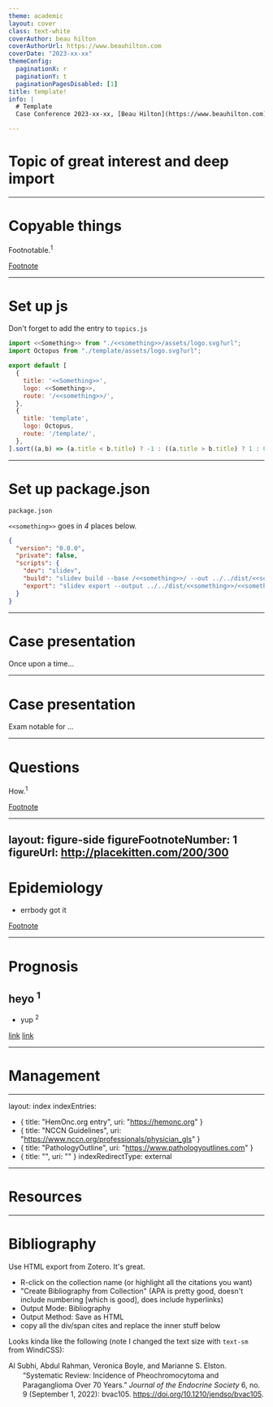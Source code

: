 ```yaml
---
theme: academic
layout: cover
class: text-white
coverAuthor: beau hilton 
coverAuthorUrl: https://www.beauhilton.com
coverDate: "2023-xx-xx"
themeConfig:
  paginationX: r
  paginationY: t
  paginationPagesDisabled: [1]
title: template!
info: |
  # Template
  Case Conference 2023-xx-xx, [Beau Hilton](https://www.beauhilton.com)

---
```


# Topic of great interest and deep import

---

# Copyable things

<v-clicks>

</v-clicks>

Footnotable.<sup>1</sup>

<Footnotes separator>
  <Footnote :number=1><a href="https://beauhilton.com">Footnote</a></Footnote>
</Footnotes>

---

# Set up js

Don't forget to add the entry to `topics.js`

```js {1,5-9}
import <<Something>> from "./<<something>>/assets/logo.svg?url";
import Octopus from "./template/assets/logo.svg?url";

export default [
  {
    title: '<<Something>>',
    logo: <<Something>>,
    route: '/<<something>>/',
  },
  {
    title: 'template',
    logo: Octopus,
    route: '/template/',
  },
].sort((a,b) => (a.title < b.title) ? -1 : ((a.title > b.title) ? 1 : 0))
```

---

# Set up package.json

`package.json`

`<<something>>` goes in *4* places below.

```json {6-7}
{
  "version": "0.0.0",
  "private": false,
  "scripts": {
    "dev": "slidev",
    "build": "slidev build --base /<<something>>/ --out ../../dist/<<something>>",
    "export": "slidev export --output ../../dist/<<something>>/<<something>>.pdf"
  }
}

```

---

# Case presentation

Once upon a time...

---

# Case presentation

<v-clicks>

Exam notable for ...

</v-clicks>

---

# Questions

How.<sup>1</sup>

<Footnotes separator>
  <Footnote :number=1><a href="https://beauhilton.com">Footnote</a></Footnote>
</Footnotes>

---
layout: figure-side
figureFootnoteNumber: 1
figureUrl: http://placekitten.com/200/300
---


# Epidemiology

<v-clicks>

- errbody got it

</v-clicks>


<Footnotes separator>
  <Footnote :number=1><a href="https://beauhilton.com">Footnote</a></Footnote>
</Footnotes>

---

# Prognosis

<v-clicks>

## heyo <sup>1</sup>

- yup <sup>2</sup>

</v-clicks>

<Footnotes separator>
  <Footnote :number=1><a href="https://doi.org/10.1210/jc.2018-01968">link</a></Footnote>
  <Footnote :number=2><a href="https://doi.org/10.3803%2FEnM.2020.35.1.157">link</a></Footnote>
</Footnotes>

---

# Management

---
layout: index
indexEntries:
  - { title: "HemOnc.org entry", uri: "https://hemonc.org" }
  - { title: "NCCN Guidelines", uri: "https://www.nccn.org/professionals/physician_gls" }
  - { title: "PathologyOutline", uri: "https://www.pathologyoutlines.com" }
  - { title: "", uri: "" }
indexRedirectType: external
---

# Resources

---

# Bibliography

Use HTML export from Zotero. 
It's great.

- R-click on the collection name (or highlight all the citations you want)
- "Create Bibliography from Collection" (APA is pretty good, doesn't include numbering [which is good], does include hyperlinks)
- Output Mode: Bibliography 
- Output Method: Save as HTML
- copy all the div/span cites and replace the inner stuff below

Looks kinda like the following 
(note I changed the text size with `text-sm` from WindiCSS):

<div class="csl-bib-body text-sm" style="line-height: 1.35; margin-left: 2em; text-indent:-2em;">

  <div class="csl-entry">Al Subhi, Abdul Rahman, Veronica Boyle, and Marianne S. Elston. “Systematic Review: Incidence of Pheochromocytoma and Paraganglioma Over 70 Years.” <i>Journal of the Endocrine Society</i> 6, no. 9 (September 1, 2022): bvac105. <a href="https://doi.org/10.1210/jendso/bvac105">https://doi.org/10.1210/jendso/bvac105</a>.</div>
  <span class="Z3988" title="url_ver=Z39.88-2004&amp;ctx_ver=Z39.88-2004&amp;rfr_id=info%3Asid%2Fzotero.org%3A2&amp;rft_id=info%3Adoi%2F10.1210%2Fjendso%2Fbvac105&amp;rft_id=info%3Apmid%2F35919261&amp;rft_val_fmt=info%3Aofi%2Ffmt%3Akev%3Amtx%3Ajournal&amp;rft.genre=article&amp;rft.atitle=Systematic%20Review%3A%20Incidence%20of%20Pheochromocytoma%20and%20Paraganglioma%20Over%2070%20Years&amp;rft.jtitle=Journal%20of%20the%20Endocrine%20Society&amp;rft.stitle=J%20Endocr%20Soc&amp;rft.volume=6&amp;rft.issue=9&amp;rft.aufirst=Abdul%20Rahman&amp;rft.aulast=Al%20Subhi&amp;rft.au=Abdul%20Rahman%20Al%20Subhi&amp;rft.au=Veronica%20Boyle&amp;rft.au=Marianne%20S.%20Elston&amp;rft.date=2022-09-01&amp;rft.pages=bvac105&amp;rft.issn=2472-1972&amp;rft.language=eng"></span>

</div>
